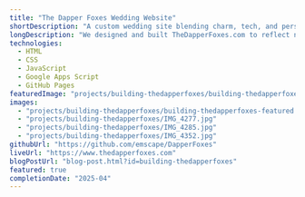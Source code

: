 ```yaml
---
title: "The Dapper Foxes Wedding Website"
shortDescription: "A custom wedding site blending charm, tech, and personal storytelling."
longDescription: "We designed and built TheDapperFoxes.com to reflect not just our wedding plans, but our shared values in design, technology, and collaboration. The site features a guest photo gallery with approval workflow, a color-coded location poll, custom illustrations, and lovingly crafted UI elements. Built using Google Apps Script, GitHub Pages, and vanilla HTML/CSS/JS—this was as much a professional showcase as it was a personal project."
technologies:
  - HTML
  - CSS
  - JavaScript
  - Google Apps Script
  - GitHub Pages
featuredImage: "projects/building-thedapperfoxes/building-thedapperfoxes-featured.png"
images:
  - "projects/building-thedapperfoxes/building-thedapperfoxes-featured.png"
  - "projects/building-thedapperfoxes/IMG_4277.jpg"
  - "projects/building-thedapperfoxes/IMG_4285.jpg"
  - "projects/building-thedapperfoxes/IMG_4352.jpg"
githubUrl: "https://github.com/emscape/DapperFoxes"
liveUrl: "https://www.thedapperfoxes.com"
blogPostUrl: "blog-post.html?id=building-thedapperfoxes"
featured: true
completionDate: "2025-04"
---
```

